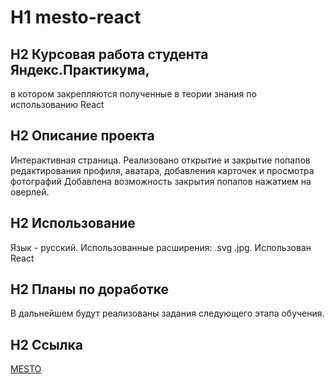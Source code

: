 # H1 mesto-react  
  
## H2 Курсовая работа студента **Яндекс.Практикума**,
в котором закрепляются полученные  в теории знания по использованию React

## H2 Описание проекта
Интерактивная страница. Реализовано открытие и закрытие попапов
редактирования профиля, аватара, добавления карточек и просмотра фотографий   Добавлена возможность закрытия попапов нажатием на оверлей.

## H2 Использование
Язык - русский. Использованные расширения: .svg .jpg. Использован React

## H2 Планы по доработке
В дальнейшем будут реализованы задания следующего этапа обучения.

## H2 Ссылка
 [MESTO](https://github.com/AlexeyVIvanov/mesto-react)  
